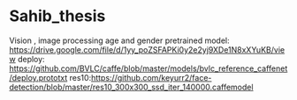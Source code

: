 # Sahib_thesis
Vision , image processing 
age and gender pretrained model: https://drive.google.com/file/d/1yy_poZSFAPKi0y2e2yj9XDe1N8xXYuKB/view
deploy: https://github.com/BVLC/caffe/blob/master/models/bvlc_reference_caffenet/deploy.prototxt
res10:https://github.com/keyurr2/face-detection/blob/master/res10_300x300_ssd_iter_140000.caffemodel
